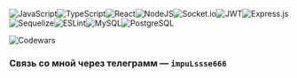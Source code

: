 ![JavaScript](https://img.shields.io/badge/javascript-%23323330.svg?style=for-the-badge&logo=javascript&logoColor=%23F7DF1E)![TypeScript](https://img.shields.io/badge/typescript-%23007ACC.svg?style=for-the-badge&logo=typescript&logoColor=white)![React](https://img.shields.io/badge/react-%2320232a.svg?style=for-the-badge&logo=react&logoColor=%2361DAFB)![NodeJS](https://img.shields.io/badge/node.js-6DA55F?style=for-the-badge&logo=node.js&logoColor=white)![Socket.io](https://img.shields.io/badge/Socket.io-black?style=for-the-badge&logo=socket.io&badgeColor=010101)![JWT](https://img.shields.io/badge/JWT-black?style=for-the-badge&logo=JSON%20web%20tokens)![Express.js](https://img.shields.io/badge/express.js-%23404d59.svg?style=for-the-badge&logo=express&logoColor=%2361DAFB)![Sequelize](https://img.shields.io/badge/Sequelize-52B0E7?style=for-the-badge&logo=Sequelize&logoColor=white)![ESLint](https://img.shields.io/badge/ESLint-4B3263?style=for-the-badge&logo=eslint&logoColor=white)![MySQL](https://img.shields.io/badge/MySQL-00000F?style=for-the-badge&logo=mysql&logoColor=white)![PostgreSQL](https://img.shields.io/badge/PostgreSQL-316192?style=for-the-badge&logo=postgresql&logoColor=white)


![Codewars](https://www.codewars.com/users/impuLssse/badges/micro)

<h3>Связь со мной через телеграмм — <code>impuLssse666</code></h3>
